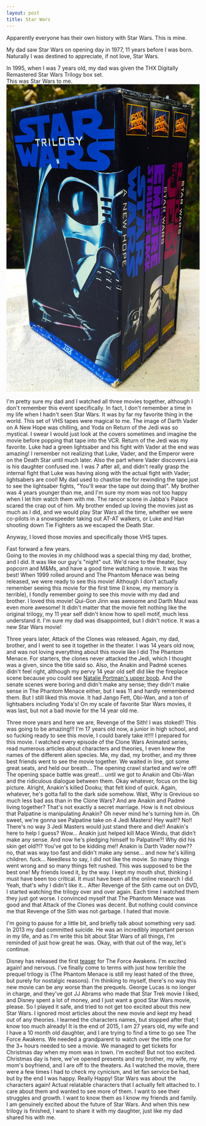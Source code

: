 ```yaml
---
layout: post
title: Star Wars
---
```


Apparently everyone has their own history with Star Wars.  This is mine.

My dad saw Star Wars on opening day in 1977, 11 years before I was born.
Naturally I was destined to appreciate, if not love, Star Wars.

In 1995, when I was 7 years old, my dad was given the THX Digitally Remastered Star Wars Trilogy box set.
<br>This was Star Wars to me.
![Star Wars!](/images/star-wars-box-set.jpg)

I'm pretty sure my dad and I watched all three movies together, although I don't remember this
event specifically.  In fact, I don't remember a time in my life when I hadn't seen Star Wars.
It was by far my favorite thing in the world.  This set of VHS tapes were magical to me.
The image of Darth Vader on A New Hope was chilling, and Yoda on Return of the Jedi was so
mystical.  I swear I would just look at the covers sometimes and imagine the movie before
popping that tape into the VCR.  Return of the Jedi was my favorite.
Luke had a green lightsaber and his fight with Vader at the end was amazing!
I remember not realizing that Luke, Vader, and the Emperor were on the Death Star until much later.
Also the part where Vader discovers Leia is his daughter confused me.  I was 7 after all, and didn't really grasp
the internal fight that Luke was having along with the actual fight with Vader; lightsabers are cool!
My dad used to chastise me for rewinding the tape just to see the lightsaber fights,
"You'll wear the tape out doing that".  My brother was 4 years younger than me,
and I'm sure my mom was not too happy when I let him watch them with me.  The rancor scene in Jabba's Palace scared the crap out of him.
My brother ended up loving the movies just as much as I did, and we would play Star Wars all
the time, whether we were co-pilots in a snowspeeder taking out AT-AT walkers, or Luke and Han
shooting down Tie Fighters as we escaped the Death Star.

Anyway, I loved those movies and specifically those VHS tapes.

Fast forward a few years.
<br>Going to the movies in my childhood was a special thing my dad, brother, and I did.
It was like our guy's "night" out.  We'd race to the theater, buy popcorn and M&Ms, and have a
good time watching a movie.  It was the best!
When 1999 rolled around and The Phantom Menace was being released, we were ready to see this
movie!  Although I don't actually remember seeing this movie for the first time (I know, my memory is terrible),
I fondly remember _going_ to see this movie with my dad and brother.  I loved this movie!
Qui-Gon Jinn was awesome and Darth Maul was even more awesome!  It didn't matter that the movie felt
nothing like the original trilogy, my 11 year self didn't know how to spell motif, much less understand it.
I'm sure my dad was disappointed, but I didn't notice.  It was a new Star Wars movie!

Three years later, Attack of the Clones was released.  Again, my dad, brother, and I went to
see it together in the theater.  I was 14 years old now, and was not loving everything about
this movie like I did The Phantom Menace.  For starters, the clones never attacked the Jedi,
which I thought was a given, since the title said so.  Also, the Anakin and Padmé scenes didn't feel
right, although my pervy 14 year old self did like the fireplace scene because you could see
[Natalie Portman's upper boob](/images/star-wars-natalie-portman.gif).
And the senate scenes were boring and didn't make any sense; they didn't make sense in The
Phantom Menace either, but I was 11 and hardly remembered them.  But I still liked this movie.
It had Jango Fett, Obi-Wan, and a ton of lightsabers including Yoda's!  On my scale
of favorite Star Wars movies, it was last, but not a bad movie for the 14 year old me.

Three more years and here we are, Revenge of the Sith!  I was stoked!! This was going to be amazing!!!
I'm 17 years old now, a junior in high school, and so fucking ready to see this movie, I could
barely take it!!!! I prepared for this movie.  I watched every episode of the Clone Wars Animated series,
read numerous articles about characters and theories, I even knew the names of the different alien species.
Me, my dad, my brother, and my three best friends went to see the movie together.  We waited in line,
got some great seats, and held our breath...
The opening crawl started and we're off!  The opening space battle was great!... until
we got to Anakin and Obi-Wan and the ridiculous dialogue between them.  Okay whatever, focus
on the big picture.  Alright, Anakin's killed Dooku; that felt kind of quick. Again,
whatever, he's gotta fall to the dark side somehow.  Wait, Why is Grevious so much less bad ass
than in the Clone Wars?  And are Anakin and Padmé living together? That's not exactly a secret
marriage.  How is it not obvious that Palpatine is manipulating Anakin?  Oh never mind he's
turning him in.  Oh sweet, we're gonna see Palpatine take on 4 Jedi Masters! Hey wait!? No!!
There's no way 3 Jedi Masters would just stand there and die!!  Anakin's here to help I guess?
Wow... Anakin just helped kill Mace Windu, that didn't make any sense.  And now he's pledging himself to Palpatine?!
Why did his skin get old?!?  You've got to be kidding me!! Anakin is Darth Vader now?? no, that was way too
fast and didn't make any sense... and now he's killing children. fuck...  Needless to say, I
did not like the movie.  So many things went wrong and so many things felt rushed.  This was supposed
to be the best one!  My friends loved it, by the way. I kept my mouth shut, thinking I must have been too
critical.  It must have been all the online research I did.  Yeah, that's why I didn't like it...
After Revenge of the Sith came out on DVD, I started watching the trilogy over and over again.
Each time I watched them they just got worse.  I convinced myself that The Phantom Menace was
good and that Attack of the Clones was decent.  But nothing could convince me that Revenge of
the Sith was not garbage.  I hated that movie.

I'm going to pause for a little bit, and briefly talk about
something very sad.  In 2013 my dad committed suicide.  He was an incredibly important person
in my life, and as I'm write this bit about Star Wars of all things, I'm reminded of just how
great he was.  Okay, with that out of the way, let's continue.

Disney has released the first [teaser](https://youtu.be/erLk59H86ww) for The Force Awakens.
I'm excited again! and nervous.  I've finally come to terms with just how terrible the prequel trilogy is (The Phantom Menace
is still my least hated of the three, but purely for nostalgic reasons).
I'm thinking to myself, there's no way this new movie can be any worse than the prequels.
George Lucas is no longer in charge, and they've got JJ Abrams who made that Star Trek movie I
liked, and Disney spent a lot of money, and I just want a good Star Wars movie, please.
So I played it safe, and tried to not get too excited about this new Star Wars.  I ignored most articles
about the new movie and kept my head out of any theories.  I learned the characters names, but
stopped after that; I know too much already!
It is the end of 2015, I am 27 years old, my wife and I have a 10 month old daughter,
and I are trying to find a time to go see The Force Awakens.
We needed a grandparent to watch over the little one for the 3+ hours needed to see a movie.
We managed to get tickets for Christmas day when my mom was in town.
I'm excited!  But not too excited.
Christmas day is here, we've opened presents and my brother, my wife, my mom's boyfriend, and I are off to the
theaters.  As I watched the movie, there were a few times I had to check my cynicism, and let fan service be had,
but by the end I was happy. Really Happy! Star Wars was about the characters again!  Actual
relatable characters that I actually felt attached to.  I care about them and wanted to see
more of them.  I want to see their struggles and growth.  I want to know them as I know my friends and family.
I am genuinely excited about the future of Star Wars.
And when this new trilogy is finished, I want to share it with my daughter, just like my dad shared his with me.
